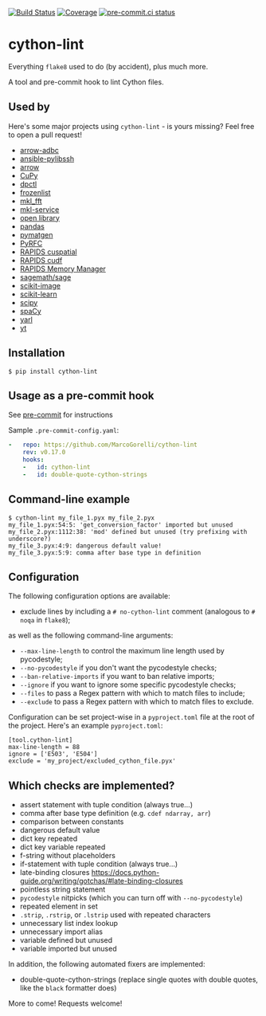 [![Build Status](https://github.com/MarcoGorelli/cython-lint/workflows/tox/badge.svg)](https://github.com/MarcoGorelli/cython-lint/actions?workflow=tox)
[![Coverage](https://codecov.io/gh/MarcoGorelli/cython-lint/branch/main/graph/badge.svg)](https://codecov.io/gh/MarcoGorelli/cython-lint)
[![pre-commit.ci status](https://results.pre-commit.ci/badge/github/MarcoGorelli/cython-lint/main.svg)](https://results.pre-commit.ci/latest/github/MarcoGorelli/cython-lint/main)

cython-lint
===========

Everything ``flake8`` used to do (by accident), plus much more.

A tool and pre-commit hook to lint Cython files.

## Used by

Here's some major projects using ``cython-lint`` - is yours missing? Feel free to open a pull request!

- [arrow-adbc](https://github.com/apache/arrow-adbc)
- [ansible-pylibssh](https://github.com/ansible/pylibssh)
- [arrow](https://github.com/apache/arrow)
- [CuPy](https://github.com/cupy/cupy)
- [dpctl](https://github.com/IntelPython/dpctl)
- [frozenlist](https://github.com/aio-libs/frozenlist)
- [mkl_fft](https://github.com/IntelPython/mkl_fft)
- [mkl-service](https://github.com/IntelPython/mkl-service)
- [open library](https://github.com/internetarchive/openlibrary)
- [pandas](https://github.com/pandas-dev/pandas)
- [pymatgen](https://github.com/materialsproject/pymatgen)
- [PyRFC](https://github.com/SAP/PyRFC)
- [RAPIDS cuspatial](https://github.com/rapidsai/cuspatial)
- [RAPIDS cudf](https://github.com/rapidsai/cudf)
- [RAPIDS Memory Manager](https://github.com/rapidsai/rmm)
- [sagemath/sage](https://github.com/sagemath/sage/issues)
- [scikit-image](https://github.com/scikit-image/scikit-image)
- [scikit-learn](https://github.com/scikit-learn/scikit-learn)
- [scipy](https://github.com/scipy/scipy)
- [spaCy](https://github.com/explosion/spaCy)
- [yarl](https://github.com/aio-libs/yarl)
- [yt](https://github.com/yt-project/yt)

## Installation

```console
$ pip install cython-lint
```

## Usage as a pre-commit hook

See [pre-commit](https://github.com/pre-commit/pre-commit) for instructions

Sample `.pre-commit-config.yaml`:

```yaml
-   repo: https://github.com/MarcoGorelli/cython-lint
    rev: v0.17.0
    hooks:
    -   id: cython-lint
    -   id: double-quote-cython-strings
```

## Command-line example

```console
$ cython-lint my_file_1.pyx my_file_2.pyx
my_file_1.pyx:54:5: 'get_conversion_factor' imported but unused
my_file_2.pyx:1112:38: 'mod' defined but unused (try prefixing with underscore?)
my_file_3.pyx:4:9: dangerous default value!
my_file_3.pyx:5:9: comma after base type in definition
```

## Configuration

The following configuration options are available:
- exclude lines by including a ``# no-cython-lint`` comment (analogous to ``# noqa`` in ``flake8``);

as well as the following command-line arguments:
- ``--max-line-length`` to control the maximum line length used by pycodestyle;
- ``--no-pycodestyle`` if you don't want the pycodestyle checks;
- ``--ban-relative-imports`` if you want to ban relative imports;
- ``--ignore`` if you want to ignore some specific pycodestyle checks;
- ``--files`` to pass a Regex pattern with which to match files to include;
- ``--exclude`` to pass a Regex pattern with which to match files to exclude.

Configuration can be set project-wise in a `pyproject.toml` file at the root of the project.
Here's an example `pyproject.toml`:
```
[tool.cython-lint]
max-line-length = 88
ignore = ['E503', 'E504']
exclude = 'my_project/excluded_cython_file.pyx'
```

## Which checks are implemented?

- assert statement with tuple condition (always true...)
- comma after base type definition (e.g. ``cdef ndarray, arr``)
- comparison between constants
- dangerous default value
- dict key repeated
- dict key variable repeated
- f-string without placeholders
- if-statement with tuple condition (always true...)
- late-binding closures https://docs.python-guide.org/writing/gotchas/#late-binding-closures
- pointless string statement
- ``pycodestyle`` nitpicks (which you can turn off with ``--no-pycodestyle``)
- repeated element in set
- ``.strip``, ``.rstrip``, or ``.lstrip`` used with repeated characters
- unnecessary list index lookup
- unnecessary import alias
- variable defined but unused
- variable imported but unused

In addition, the following automated fixers are implemented:

- double-quote-cython-strings (replace single quotes with double quotes, like the ``black`` formatter does)

More to come! Requests welcome!
